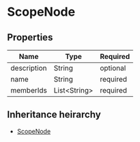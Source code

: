 

# ScopeNode

## Properties

Name | Type | Required
-------- | -------- | --------
description | String | optional
name | String | required
memberIds | List&lt;String&gt; | required




## Inheritance heirarchy


* [ScopeNode](ScopeNode.md)
